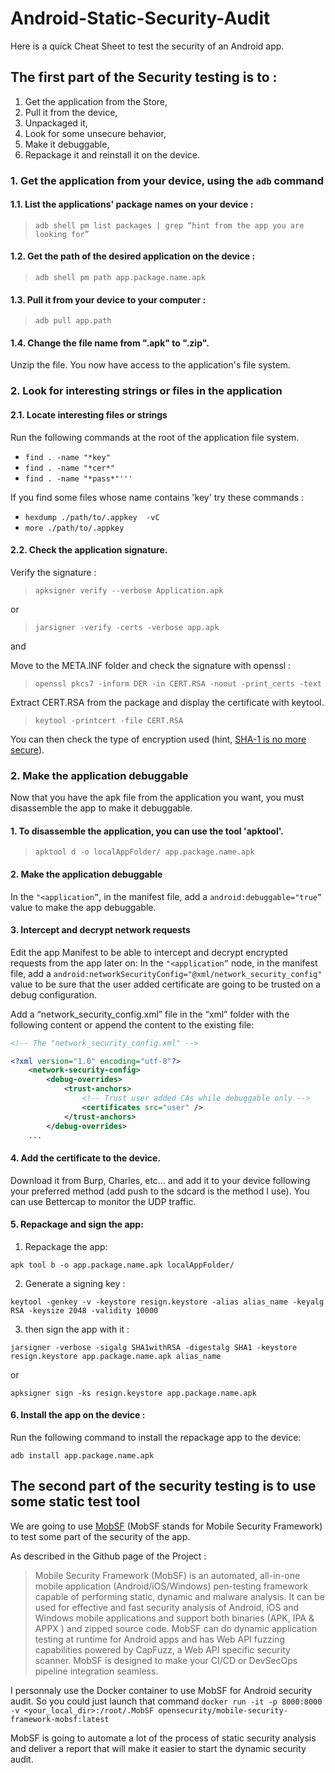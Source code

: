 # Android-Static-Security-Audit

Here is a quick Cheat Sheet to test the security of an Android app.

## The first part of the Security testing is to :
1. Get the application from the Store,
1. Pull it from the device,
1. Unpackaged it,
1. Look for some unsecure behavior,
1. Make it debuggable,
1. Repackage it and reinstall it on the device.

### 1. Get the application from your device, using the `adb` command
#### 1.1. List the applications' package names on your device :
> `adb shell pm list packages | grep “hint from the app you are looking for”`

#### 1.2. Get the path of the desired application on the device : 
> `adb shell pm path app.package.name.apk`

#### 1.3. Pull it from your device to your computer :
> `adb pull app.path`


#### 1.4. Change the file name from ".apk" to ".zip".
Unzip the file.
You now have access to the application's file system.

### 2. Look for interesting strings or files in the application 
#### 2.1. Locate interesting files or strings
Run the following commands at the root of the application file system.
* `find . -name "*key"`
* `find . -name "*cer*"`
* `find . -name "*pass*"'''`

If you find some files whose name contains 'key' try these commands :
* `hexdump ./path/to/.appkey  -vC`
* `more ./path/to/.appkey `


#### 2.2. Check the application signature.

Verify the signature : 
> `apksigner verify --verbose Application.apk`

or
> `jarsigner -verify -certs -verbose app.apk`

and

Move to the META.INF folder and check the signature with openssl : 
> `openssl pkcs7 -inform DER -in CERT.RSA -noout -print_certs -text`

Extract CERT.RSA from the package and display the certificate with keytool. 
> `keytool -printcert -file CERT.RSA `

You can then check the type of encryption used (hint, [SHA-1 is no more secure](https://shattered.io)).


### 2. Make the application debuggable

Now that you have the apk file from the application you want, you must disassemble the app to make it debuggable.

#### 1. To disassemble the application, you can use the tool 'apktool'.

>`apktool d -o localAppFolder/ app.package.name.apk`

#### 2. Make the application debuggable

In the `"<application”`, in the manifest file, add a `android:debuggable="true”` value to make the app debuggable.

#### 3. Intercept and decrypt network requests

Edit the app Manifest to be able to intercept and decrypt encrypted requests from the app later on:
In the `"<application”` node, in the manifest file, add a `android:networkSecurityConfig="@xml/network_security_config"` value to be sure that the user added certificate are going to be trusted on a debug configuration.

Add a “network_security_config.xml” file in the “xml” folder with the following content or append the content to the existing file:
```xml
<!-- The "network_security_config.xml" -->

<?xml version="1.0" encoding="utf-8"?>
    <network-security-config>
        <debug-overrides>
            <trust-anchors>
                <!-- Trust user added CAs while debuggable only -->
                <certificates src="user" />
            </trust-anchors>
        </debug-overrides>
    ...
```

#### 4. Add the certificate to the device.
Download it from Burp, Charles, etc… and add it to your device following your preferred method (add push to the sdcard is the method I use).
You can use Bettercap to monitor the UDP traffic.


#### 5. Repackage and sign the app:
1. Repackage the app:
```
apk tool b -o app.package.name.apk localAppFolder/
```

2. Generate a signing key :
```
keytool -genkey -v -keystore resign.keystore -alias alias_name -keyalg RSA -keysize 2048 -validity 10000
```
3. then sign the app with it : 
```
jarsigner -verbose -sigalg SHA1withRSA -digestalg SHA1 -keystore resign.keystore app.package.name.apk alias_name
```
or
```
apksigner sign -ks resign.keystore app.package.name.apk
```

#### 6. Install the app on the device : 

Run the following command to install the repackage app to the device: 
```
adb install app.package.name.apk
```

## The second part of the security testing is to use some static test tool

We are going to use [MobSF](https://github.com/MobSF/Mobile-Security-Framework-MobSF) (MobSF stands for Mobile Security Framework) to test some part of the security of the app. 

As described in the Github page of the Project :
> Mobile Security Framework (MobSF) is an automated, all-in-one mobile application (Android/iOS/Windows) pen-testing framework capable of performing static, dynamic and malware analysis. It can be used for effective and fast security analysis of Android, iOS and Windows mobile applications and support both binaries (APK, IPA & APPX ) and zipped source code. MobSF can do dynamic application testing at runtime for Android apps and has Web API fuzzing capabilities powered by CapFuzz, a Web API specific security scanner. MobSF is designed to make your CI/CD or DevSecOps pipeline integration seamless.

I personnaly use the Docker container to use MobSF for Android security audit.
So you could just launch that command `docker run -it -p 8000:8000 -v <your_local_dir>:/root/.MobSF opensecurity/mobile-security-framework-mobsf:latest`

MobSF is going to automate a lot of the process of static security analysis and deliver a report that will make it easier to start the dynamic security audit.

